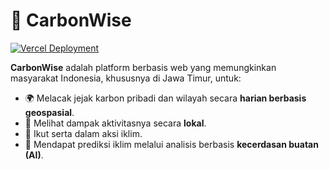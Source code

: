 # 🌱 CarbonWise

[![Vercel Deployment](https://img.shields.io/badge/Live%20Demo-carbonwise.vercel.app-00C896?style=for-the-badge&logo=vercel&logoColor=white)](https://carbonwise.vercel.app/)

**CarbonWise** adalah platform berbasis web yang memungkinkan masyarakat Indonesia, khususnya di Jawa Timur, untuk:
- 🌍 Melacak jejak karbon pribadi dan wilayah secara **harian berbasis geospasial**.
- 📍 Melihat dampak aktivitasnya secara **lokal**.
- 🤝 Ikut serta dalam aksi iklim.
- 🤖 Mendapat prediksi iklim melalui analisis berbasis **kecerdasan buatan (AI)**.

